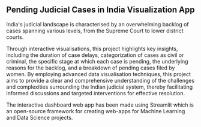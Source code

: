 ## Pending Judicial Cases in India Visualization App

India's judicial landscape is characterised by an overwhelming backlog of cases spanning various levels, from the Supreme Court to lower district courts.

Through interactive visualisations, this project highlights key insights, including the duration of case delays, categorization of cases as civil or criminal, the specific stage at which each case is pending, the underlying reasons for the backlog, and a breakdown of pending cases filed by women. By employing advanced data visualisation techniques, this project aims to provide a clear and comprehensive understanding of the challenges and complexities surrounding the Indian judicial system, thereby facilitating informed discussions and targeted interventions for effective resolution.

The interactive dashboard web app has been made using Streamlit which is an open-source framework for creating web-apps for Machine Learning and Data Science projects.

